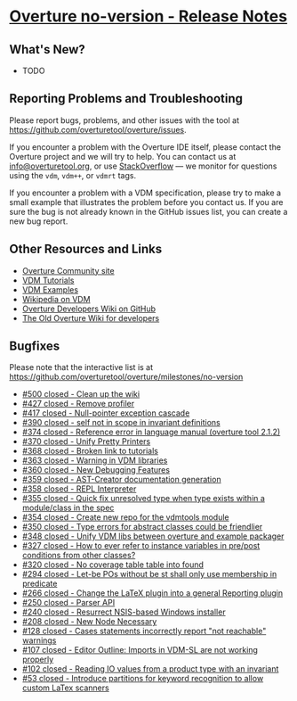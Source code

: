 
# [Overture no-version - Release Notes](https://github.com/overturetool/overture/milestones/no-version)



## What's New?

* TODO

## Reporting Problems and Troubleshooting

Please report bugs, problems, and other issues with the tool at <https://github.com/overturetool/overture/issues>.

If you encounter a problem with the Overture IDE itself, please contact the Overture project and we will try to help.  You can contact us at info@overturetool.org, or use [StackOverflow](http://stackoverflow.com/questions/tagged/vdm%2b%2b) — we monitor for questions using the `vdm`, `vdm++`, or `vdmrt` tags.

If you encounter a problem with a VDM specification, please try to make a small example that illustrates the problem before you contact us.  If you are sure the bug is not already known in the GitHub issues list, you can create a new bug report.


## Other Resources and Links

* [Overture Community site](http://www.overturetool.org)
* [VDM Tutorials](http://overturetool.org/documentation/tutorials.html)
* [VDM Examples](http://overturetool.org/download/examples/)
* [Wikipedia on VDM](http://en.wikipedia.org/wiki/Vienna_Development_Method)
* [Overture Developers Wiki on GitHub](https://github.com/overturetool/overture/wiki/)
* [The Old Overture Wiki for developers](http://wiki.overturetool.org)


## Bugfixes

Please note that the interactive list is at <https://github.com/overturetool/overture/milestones/no-version>
* [#500 closed - Clean up the wiki](https://github.com/overturetool/overture/issues/500)
* [#427 closed - Remove profiler](https://github.com/overturetool/overture/issues/427)
* [#417 closed - Null-pointer exception cascade](https://github.com/overturetool/overture/issues/417)
* [#390 closed - self not in scope in invariant definitions](https://github.com/overturetool/overture/issues/390)
* [#374 closed - Reference error in language manual (overture tool 2.1.2)](https://github.com/overturetool/overture/issues/374)
* [#370 closed - Unify Pretty Printers](https://github.com/overturetool/overture/issues/370)
* [#368 closed - Broken link to tutorials](https://github.com/overturetool/overture/issues/368)
* [#363 closed - Warning in VDM libraries](https://github.com/overturetool/overture/issues/363)
* [#360 closed - New Debugging Features](https://github.com/overturetool/overture/issues/360)
* [#359 closed - AST-Creator documentation generation](https://github.com/overturetool/overture/issues/359)
* [#358 closed - REPL Interpreter](https://github.com/overturetool/overture/issues/358)
* [#355 closed - Quick fix unresolved type when type exists within a module/class in the spec](https://github.com/overturetool/overture/issues/355)
* [#354 closed - Create new repo for the vdmtools module](https://github.com/overturetool/overture/issues/354)
* [#350 closed - Type errors for abstract classes could be friendlier](https://github.com/overturetool/overture/issues/350)
* [#348 closed - Unify VDM libs between overture and example packager](https://github.com/overturetool/overture/issues/348)
* [#327 closed - How to ever refer to instance variables in pre/post conditions from other classes?](https://github.com/overturetool/overture/issues/327)
* [#320 closed - No coverage table table into found](https://github.com/overturetool/overture/issues/320)
* [#294 closed - Let-be POs without be st shall only use membership in predicate](https://github.com/overturetool/overture/issues/294)
* [#266 closed - Change the LaTeX plugin into a general Reporting plugin](https://github.com/overturetool/overture/issues/266)
* [#250 closed - Parser API](https://github.com/overturetool/overture/issues/250)
* [#240 closed - Resurrect NSIS-based Windows installer](https://github.com/overturetool/overture/issues/240)
* [#208 closed - New Node Necessary](https://github.com/overturetool/overture/issues/208)
* [#128 closed - Cases statements incorrectly report "not reachable" warnings](https://github.com/overturetool/overture/issues/128)
* [#107 closed - Editor Outline: Imports in VDM-SL are not working properly ](https://github.com/overturetool/overture/issues/107)
* [#102 closed - Reading IO values from a product type with an invariant](https://github.com/overturetool/overture/issues/102)
* [#53 closed - Introduce partitions for keyword recognition to allow custom LaTex scanners](https://github.com/overturetool/overture/issues/53)
